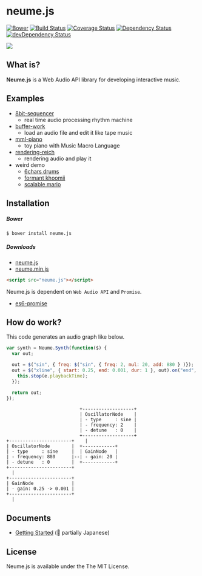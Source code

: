 # neume.js
[![Bower](https://img.shields.io/bower/v/neume.js.svg?style=flat)](https://github.com/mohayonao/neume.js)
[![Build Status](http://img.shields.io/travis/mohayonao/neume.js.svg?style=flat)](https://travis-ci.org/mohayonao/neume.js)
[![Coverage Status](http://img.shields.io/coveralls/mohayonao/neume.js.svg?style=flat)](https://coveralls.io/r/mohayonao/neume.js?branch=master)
[![Dependency Status](http://img.shields.io/david/mohayonao/neume.js.svg?style=flat)](https://david-dm.org/mohayonao/neume.js)
[![devDependency Status](http://img.shields.io/david/dev/mohayonao/neume.js.svg?style=flat)](https://david-dm.org/mohayonao/neume.js)

![](http://upload.wikimedia.org/wikipedia/commons/a/ab/Gregorian_chant.gif)

## What is?
**Neume.js** is a Web Audio API library for developing interactive music.

## Examples

  - [8bit-sequencer](http://mohayonao.github.io/neume.js/examples/8bit-sequencer.html)
    - real time audio processing rhythm machine
  - [buffer-work](http://mohayonao.github.io/neume.js/examples/buffer-work.html)
    - load an audio file and edit it like tape music
  - [mml-piano](http://mohayonao.github.io/neume.js/examples/mml-piano.html)
    - toy piano with Music Macro Language
  - [rendering-reich](http://mohayonao.github.io/neume.js/examples/rendering-reich.html)
    - rendering audio and play it
  - weird demo
    - [6chars drums](http://the.mohayonao.com/6chars/)
    - [formant khoomii](http://the.mohayonao.com/khoomii/)
    - [scalable mario](http://the.mohayonao.com/scalable-mario/)

## Installation

##### Bower

```sh
$ bower install neume.js
```

##### Downloads

  - [neume.js](http://mohayonao.github.io/neume.js/build/neume.js)
  - [neume.min.js](http://mohayonao.github.io/neume.js/build/neume.min.js)

```html
<script src="neume.js"></script>
```

Neume.js is dependent on `Web Audio API` and `Promise`.

  - [es6-promise](https://github.com/jakearchibald/es6-promise)

## How do work?

This code generates an audio graph like below.

```javascript
var synth = Neume.Synth(function($) {
  var out;

  out = $("sin", { freq: $("sin", { freq: 2, mul: 20, add: 880 } )});
  out = $("xline", { start: 0.25, end: 0.001, dur: 1 }, out).on("end", function(e) {
    this.stop(e.playbackTime);
  });

  return out;
});
```
```
                           +-------------------+
                           | OscillatorNode    |
                           | - type     : sine |
                           | - frequency: 2    |
                           | - detune   : 0    |
                           +-------------------+
+-----------------------+    |
| OscillatorNode        |  +------------+
| - type     : sine     |  | GainNode   |
| - frequency: 880      |--| - gain: 20 |
| - detune   : 0        |  +------------+
+-----------------------+
  |
+-----------------------+
| GainNode              |
| - gain: 0.25 -> 0.001 |
+-----------------------+
  |
```

## Documents

  - [Getting Started](https://github.com/mohayonao/neume.js/wiki/tutorial-Getting-Started) (:construction_worker: partially Japanese)

## License

Neume.js is available under the The MIT License.
